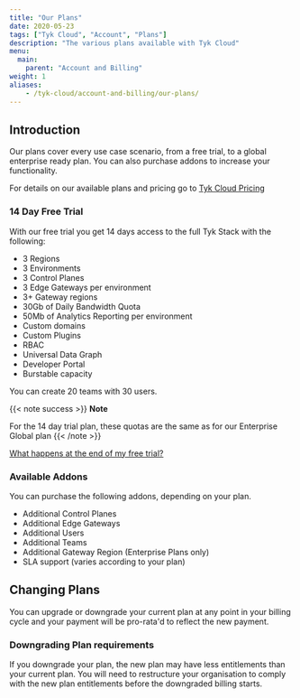 ```yaml
---
title: "Our Plans"
date: 2020-05-23
tags: ["Tyk Cloud", "Account", "Plans"]
description: "The various plans available with Tyk Cloud"
menu:
  main:
    parent: "Account and Billing"
weight: 1
aliases:
    - /tyk-cloud/account-and-billing/our-plans/
---
```



## Introduction

Our plans cover every use case scenario, from a free trial, to a global enterprise ready plan. You can also purchase addons to increase your functionality.

For details on our available plans and pricing go to [Tyk Cloud Pricing](https://tyk.io/price-comparison/)

### 14 Day Free Trial

With our free trial you get 14 days access to the full Tyk Stack with the following:

* 3 Regions
* 3 Environments
* 3 Control Planes
* 3 Edge Gateways per environment
* 3+ Gateway regions
* 30Gb of Daily Bandwidth Quota
* 50Mb of Analytics Reporting per environment
* Custom domains
* Custom Plugins
* RBAC
* Universal Data Graph
* Developer Portal
* Burstable capacity

You can create 20 teams with 30 users.

{{< note success >}}
**Note**
  
For the 14 day trial plan, these quotas are the same as for our Enterprise Global plan
{{< /note >}}

[What happens at the end of my free trial?](/docs/tyk-cloud/account-billing/upgrade-free-trial/)

### Available Addons

You can purchase the following addons, depending on your plan. 

* Additional Control Planes
* Additional Edge Gateways
* Additional Users
* Additional Teams
* Additional Gateway Region (Enterprise Plans only)
* SLA support (varies according to your plan)

## Changing Plans

You can upgrade or downgrade your current plan at any point in your billing cycle and your payment will be pro-rata'd to reflect the new payment.

### Downgrading Plan requirements

If you downgrade your plan, the new plan may have less entitlements than your current plan. You will need to restructure your organisation to comply with the new plan entitlements before the downgraded billing starts.